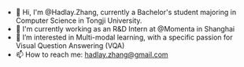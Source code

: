 - 👋 Hi, I'm @Hadlay.Zhang, currently a Bachelor's student majoring in Computer Science in Tongji University.
- 🏢 I'm currently working as an R&D Intern at @Momenta in Shanghai
- 🔭 I’m interested in Multi-modal learning, with a specific passion for Visual Question Answering (VQA)
- 📫 How to reach me: hadlay.zhang@gmail.com

<!--
**Hadlay-Zhang/Hadlay-Zhang** is a ✨ _special_ ✨ repository because its `README.md` (this file) appears on your GitHub profile.

Here are some ideas to get you started:

- 🔭 I’m currently working on ...
- 🌱 I’m currently learning ...
- 👯 I’m looking to collaborate on ...
- 🤔 I’m looking for help with ...
- 💬 Ask me about ...

- ⚡ Fun fact: ...
-->
